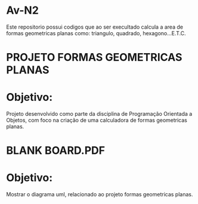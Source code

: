 
# Av-N2
Este repositorio possui codigos que ao ser execultado calcula a area de formas geometricas planas como: triangulo, quadrado, hexagono...E.T.C.

# PROJETO FORMAS GEOMETRICAS PLANAS
# Objetivo:
Projeto desenvolvido como parte da disciplina de Programação Orientada a Objetos, com foco na criação de uma calculadora de formas geometricas planas.

# BLANK BOARD.PDF
# Objetivo:
 Mostrar o diagrama uml, relacionado ao projeto formas geometricas planas.
